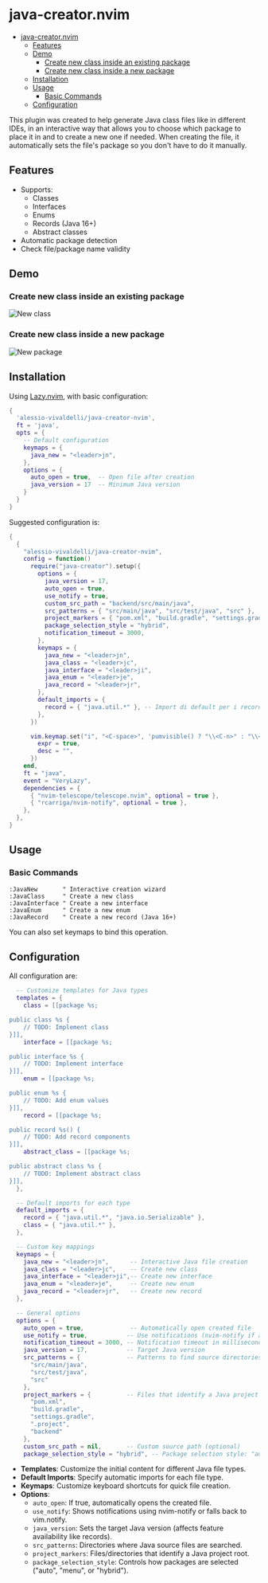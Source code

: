 # java-creator.nvim

<!--toc:start-->
- [java-creator.nvim](#java-creatornvim)
  - [Features](#features)
  - [Demo](#demo)
    - [Create new class inside an existing package](#create-new-class-inside-an-existing-package)
    - [Create new class inside a new package](#create-new-class-inside-a-new-package)
  - [Installation](#installation)
  - [Usage](#usage)
    - [Basic Commands](#basic-commands)
  - [Configuration](#configuration)
<!--toc:end-->

This plugin was created to help generate Java class files like in different IDEs, in an interactive way that allows you to choose which package to place it in and to create a new one if needed. When creating the file, it automatically sets the file's package so you don't have to do it manually.

## Features

- Supports:
  - Classes
  - Interfaces
  - Enums
  - Records (Java 16+)
  - Abstract classes
- Automatic package detection
- Check file/package name validity

## Demo

### Create new class inside an existing package

![New class](./res/new-class.gif)

### Create new class inside a new package

![New package](./res/new-package.gif)

## Installation

Using [Lazy.nvim](https://github.com/folke/lazy.nvim), with basic configuration:

```lua
{
  'alessio-vivaldelli/java-creator-nvim',
  ft = 'java',
  opts = {
    -- Default configuration
    keymaps = {
      java_new = "<leader>jn",
    },
    options = {
      auto_open = true,  -- Open file after creation
      java_version = 17  -- Minimum Java version
    }
  }
}
```

Suggested configuration is:

```lua
{
  {
    "alessio-vivaldelli/java-creator-nvim",
    config = function()
      require("java-creator").setup({
        options = {
          java_version = 17,
          auto_open = true,
          use_notify = true,
          custom_src_path = "backend/src/main/java",
          src_patterns = { "src/main/java", "src/test/java", "src" },
          project_markers = { "pom.xml", "build.gradle", "settings.gradle", ".project", "backend" },
          package_selection_style = "hybrid",
          notification_timeout = 3000,
        },
        keymaps = {
          java_new = "<leader>jn",
          java_class = "<leader>jc",
          java_interface = "<leader>ji",
          java_enum = "<leader>je",
          java_record = "<leader>jr",
        },
        default_imports = {
          record = { "java.util.*" }, -- Import di default per i record
        },
      })

      vim.keymap.set("i", "<C-space>", 'pumvisible() ? "\\<C-n>" : "\\<C-x>\\<C-u>"', {
        expr = true,
        desc = "",
      })
    end,
    ft = "java",
    event = "VeryLazy",
    dependencies = {
      { "nvim-telescope/telescope.nvim", optional = true },
      { "rcarriga/nvim-notify", optional = true },
    },
  },
}
```

## Usage

### Basic Commands

```vim
:JavaNew       " Interactive creation wizard
:JavaClass     " Create a new class
:JavaInterface " Create a new interface  
:JavaEnum      " Create a new enum
:JavaRecord    " Create a new record (Java 16+)
```

You can also set keymaps to bind this operation.

## Configuration

All configuration are:

```lua
  -- Customize templates for Java types
  templates = {
    class = [[package %s;

public class %s {
    // TODO: Implement class
}]],
    interface = [[package %s;

public interface %s {
    // TODO: Implement interface
}]],
    enum = [[package %s;

public enum %s {
    // TODO: Add enum values
}]],
    record = [[package %s;

public record %s() {
    // TODO: Add record components
}]],
    abstract_class = [[package %s;

public abstract class %s {
    // TODO: Implement abstract class
}]],
  },

  -- Default imports for each type
  default_imports = {
    record = { "java.util.*", "java.io.Serializable" },
    class = { "java.util.*" },
  },

  -- Custom key mappings
  keymaps = {
    java_new = "<leader>jn",      -- Interactive Java file creation
    java_class = "<leader>jc",    -- Create new class
    java_interface = "<leader>ji",-- Create new interface
    java_enum = "<leader>je",     -- Create new enum
    java_record = "<leader>jr",   -- Create new record
  },

  -- General options
  options = {
    auto_open = true,             -- Automatically open created file
    use_notify = true,           -- Use notifications (nvim-notify if available)
    notification_timeout = 3000, -- Notification timeout in milliseconds
    java_version = 17,           -- Target Java version
    src_patterns = {             -- Patterns to find source directories
      "src/main/java", 
      "src/test/java", 
      "src"
    },
    project_markers = {          -- Files that identify a Java project
      "pom.xml", 
      "build.gradle", 
      "settings.gradle", 
      ".project", 
      "backend"
    },
    custom_src_path = nil,       -- Custom source path (optional)
    package_selection_style = "hybrid", -- Package selection style: "auto", "menu", or "hybrid"
```

- **Templates**: Customize the initial content for different Java file types.
- **Default Imports**: Specify automatic imports for each file type.
- **Keymaps**: Customize keyboard shortcuts for quick file creation.
- **Options**:
  - `auto_open`: If true, automatically opens the created file.
  - `use_notify`: Shows notifications using nvim-notify or falls back to vim.notify.
  - `java_version`: Sets the target Java version (affects feature availability like records).
  - `src_patterns`: Directories where Java source files are searched.
  - `project_markers`: Files/directories that identify a Java project root.
  - `package_selection_style`: Controls how packages are selected ("auto", "menu", or "hybrid").
